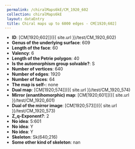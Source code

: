 ```yaml
--- 
 permalink: /chiralMaps6kE/CM_1920_602 
 collection: chiralMaps6kE
 layout: dataEntry
 title: Chiral maps up to 6000 edges - CM[1920;602]
---
```


- **ID**: [CM[1920;602]]({{ site.url }}/test/CM_1920_602)
- **Genus of the underlying surface**: 609
- **Length of the face**: 60
- **Valency**: 6
- **Length of the Petrie polygon**: 40
- **Is the automorphism group solvable?**: S
- **Number of vertices**: 640
- **Number of edges**: 1920
- **Number of faces**: 64
- **The map is self-**: none
- **Dual map**: [CM[1920;574]]({{ site.url }}/test/CM_1920_574)
- **Mirror (enantihomorphic) map**: [CM[1920;601]]({{ site.url }}/test/CM_1920_601)
- **Dual of the mirror image**: [CM[1920;573]]({{ site.url }}/test/CM_1920_573)
- **Z_q-Exponent?**: 2
- **No idea**:  5:601
- **No idea**: Y
- **No idea**: Y
- **Skeleton**: Sk(640;216)
- **Some other kind of skeleton**: nan

